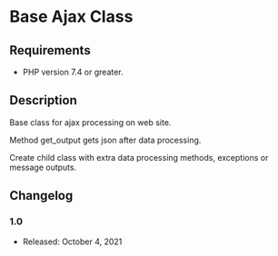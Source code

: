 # Base Ajax Class

## Requirements

* PHP version 7.4 or greater.

## Description

Base class for ajax processing on web site. 

Method get_output gets json after data processing.

Create child class with extra data processing methods, exceptions or message outputs.


## Changelog

### 1.0
* Released: October 4, 2021

